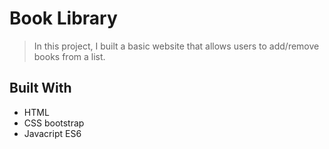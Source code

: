 

# Book Library

> In this project, I built a basic website that allows users to add/remove books from a list.



## Built With

- HTML
- CSS bootstrap
- Javacript ES6

